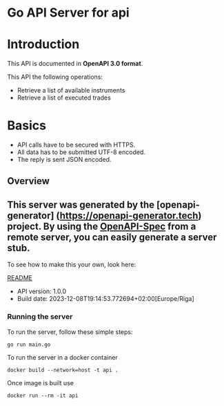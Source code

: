 # Go API Server for api

# Introduction
This API is documented in **OpenAPI 3.0 format**.

This API the following operations:
* Retrieve a list of available instruments
* Retrieve a list of executed trades

# Basics
* API calls have to be secured with HTTPS.
* All data has to be submitted UTF-8 encoded.
* The reply is sent JSON encoded.


## Overview
This server was generated by the [openapi-generator]
(https://openapi-generator.tech) project.
By using the [OpenAPI-Spec](https://github.com/OAI/OpenAPI-Specification) from a remote server, you can easily generate a server stub.
-

To see how to make this your own, look here:

[README](https://openapi-generator.tech)

- API version: 1.0.0
- Build date: 2023-12-08T19:14:53.772694+02:00[Europe/Riga]


### Running the server
To run the server, follow these simple steps:

```
go run main.go
```

To run the server in a docker container
```
docker build --network=host -t api .
```

Once image is built use
```
docker run --rm -it api
```
